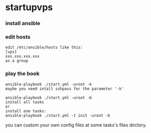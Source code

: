 # startupvps
### install ansible
### edit hosts
```
edit /etc/ansible/hosts like this:
[vps]
xxx.xxx.xxx.xxx
as a group
```
### play the book
```
ansible-playbook ./start.yml -uroot -k
maybe you need intall sshpass for the parameter '-k'

ansible-playbook ./start.yml -uroot -b
install all tasks
or 
install one tasks:
ansible-playbook ./start.yml -t init -uroot -b
```
you can custom your own config files at some tasks's files dirctory.
